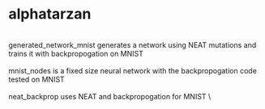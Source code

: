 # alphatarzan

\
generated_network_mnist generates a network using NEAT mutations and trains it with backpropogation on MNIST
\
\
mnist_nodes is a fixed size neural network with the backpropogation code tested on MNIST 
\
\
neat_backprop uses NEAT and backpropogation for MNIST 
\
